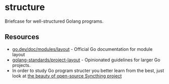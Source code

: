 # structure
Briefcase for well-structured Golang programs.

## Resources
* [go.dev/doc/modules/layout](https://go.dev/doc/modules/layout) - Official Go documentation for module layout
* [golang-standards/project-layout](https://github.com/golang-standards/project-layout) - Opinionated guidelines for larger Go projects.
* In order to study Go program structer you better learn from the best, just look at  [the beauty of open-source Syncthing project](https://github.com/syncthing/syncthing/tree/main)
